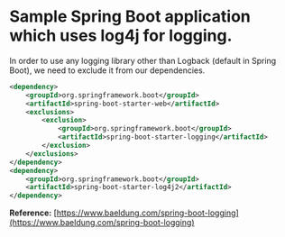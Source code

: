 # Sample Spring Boot application which uses log4j for logging.

In order to use any logging library other than Logback (default in Spring Boot), we need to exclude it from our dependencies.

```xml
<dependency>
    <groupId>org.springframework.boot</groupId>
    <artifactId>spring-boot-starter-web</artifactId>
    <exclusions>
        <exclusion>
            <groupId>org.springframework.boot</groupId>
            <artifactId>spring-boot-starter-logging</artifactId>
        </exclusion>
    </exclusions>
</dependency>
<dependency>
    <groupId>org.springframework.boot</groupId>
    <artifactId>spring-boot-starter-log4j2</artifactId>
</dependency>
```

__Reference:__ [https://www.baeldung.com/spring-boot-logging](https://www.baeldung.com/spring-boot-logging)
